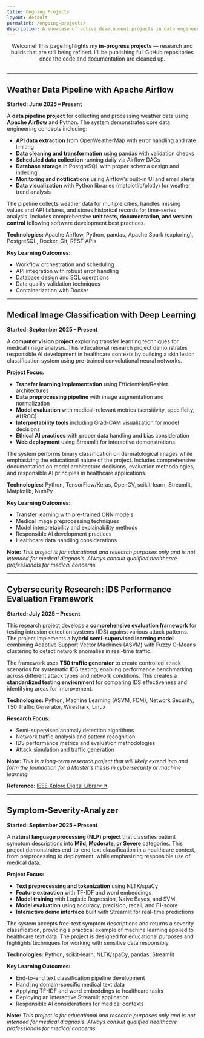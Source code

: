 ```yaml
---
title: Ongoing Projects
layout: default
permalink: /ongoing-projects/
description: A showcase of active development projects in data engineering, machine learning, and cybersecurity
---
```

<div style="text-align: center; margin-bottom: 30px;">
  <p>
    Welcome! This page highlights my <strong>in-progress projects</strong> — research and builds that are still being refined.  
    I'll be publishing full GitHub repositories once the code and documentation are cleaned up.  
  </p>
</div>

---

## Weather Data Pipeline with Apache Airflow
**Started: June 2025 – Present**

A **data pipeline project** for collecting and processing weather data using **Apache Airflow** and Python. The system demonstrates core data engineering concepts including:

- **API data extraction** from OpenWeatherMap with error handling and rate limiting
- **Data cleaning and transformation** using pandas with validation checks  
- **Scheduled data collection** running daily via Airflow DAGs
- **Database storage** in PostgreSQL with proper schema design and indexing
- **Monitoring and notifications** using Airflow's built-in UI and email alerts
- **Data visualization** with Python libraries (matplotlib/plotly) for weather trend analysis

The pipeline collects weather data for multiple cities, handles missing values and API failures, and stores historical records for time-series analysis. Includes comprehensive **unit tests, documentation, and version control** following software development best practices.

**Technologies:** Apache Airflow, Python, pandas, Apache Spark (exploring), PostgreSQL, Docker, Git, REST APIs

**Key Learning Outcomes:**
- Workflow orchestration and scheduling
- API integration with robust error handling
- Database design and SQL operations
- Data quality validation techniques
- Containerization with Docker

---

## Medical Image Classification with Deep Learning
**Started: September 2025 – Present**

A **computer vision project** exploring transfer learning techniques for medical image analysis. This educational research project demonstrates responsible AI development in healthcare contexts by building a skin lesion classification system using pre-trained convolutional neural networks.

**Project Focus:**
- **Transfer learning implementation** using EfficientNet/ResNet architectures
- **Data preprocessing pipeline** with image augmentation and normalization
- **Model evaluation** with medical-relevant metrics (sensitivity, specificity, AUROC)
- **Interpretability tools** including Grad-CAM visualization for model decisions
- **Ethical AI practices** with proper data handling and bias consideration
- **Web deployment** using Streamlit for interactive demonstrations

The system performs binary classification on dermatological images while emphasizing the educational nature of the project. Includes comprehensive documentation on model architecture decisions, evaluation methodologies, and responsible AI principles in healthcare applications.

**Technologies:** Python, TensorFlow/Keras, OpenCV, scikit-learn, Streamlit, Matplotlib, NumPy

**Key Learning Outcomes:**
- Transfer learning with pre-trained CNN models
- Medical image preprocessing techniques
- Model interpretability and explainability methods
- Responsible AI development practices
- Healthcare data handling considerations

**Note:** *This project is for educational and research purposes only and is not intended for medical diagnosis. Always consult qualified healthcare professionals for medical concerns.*

---

## Cybersecurity Research: IDS Performance Evaluation Framework
**Started: July 2025 – Present**

This research project develops a **comprehensive evaluation framework** for testing intrusion detection systems (IDS) against various attack patterns. The project implements a **hybrid semi-supervised learning model** combining Adaptive Support Vector Machines (ASVM) with Fuzzy C-Means clustering to detect network anomalies in real-time traffic.

The framework uses **T50 traffic generator** to create controlled attack scenarios for systematic IDS testing, enabling performance benchmarking across different attack types and network conditions. This creates a **standardized testing environment** for comparing IDS effectiveness and identifying areas for improvement.

**Technologies:** Python, Machine Learning (ASVM, FCM), Network Security, T50 Traffic Generator, Wireshark, Linux

**Research Focus:**
- Semi-supervised anomaly detection algorithms
- Network traffic analysis and pattern recognition
- IDS performance metrics and evaluation methodologies
- Attack simulation and traffic generation

**Note:** *This is a long-term research project that will likely extend into and form the foundation for a Master's thesis in cybersecurity or machine learning.*

**Reference:** [IEEE Xplore Digital Library ↗](https://ieeexplore.ieee.org/document/8058397/)

---

## Symptom-Severity-Analyzer
**Started: September 2025 – Present**

A **natural language processing (NLP) project** that classifies patient symptom descriptions into **Mild, Moderate, or Severe** categories. This project demonstrates end-to-end text classification in a healthcare context, from preprocessing to deployment, while emphasizing responsible use of medical data.

**Project Focus:**
- **Text preprocessing and tokenization** using NLTK/spaCy  
- **Feature extraction** with TF-IDF and word embeddings  
- **Model training** with Logistic Regression, Naive Bayes, and SVM  
- **Model evaluation** using accuracy, precision, recall, and F1-score  
- **Interactive demo interface** built with Streamlit for real-time predictions  

The system accepts free-text symptom descriptions and returns a severity classification, providing a practical example of machine learning applied to healthcare text data. The project is designed for educational purposes and highlights techniques for working with sensitive data responsibly.

**Technologies:** Python, scikit-learn, NLTK/spaCy, pandas, Streamlit  

**Key Learning Outcomes:**
- End-to-end text classification pipeline development  
- Handling domain-specific medical text data  
- Applying TF-IDF and word embeddings to healthcare tasks  
- Deploying an interactive Streamlit application  
- Responsible AI considerations for medical contexts  

**Note:** *This project is for educational and research purposes only and is not intended for medical diagnosis. Always consult qualified healthcare professionals for medical concerns.*

